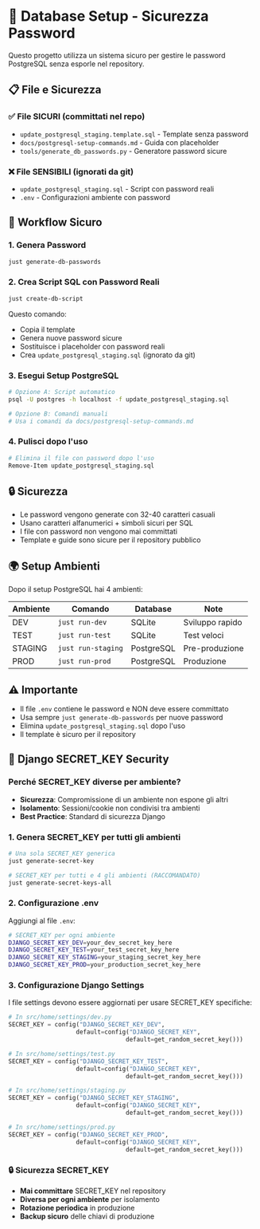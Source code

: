 # 🔐 Database Setup - Sicurezza Password

Questo progetto utilizza un sistema sicuro per gestire le password PostgreSQL senza esporle nel repository.

## 📋 File e Sicurezza

### ✅ File SICURI (committati nel repo)

- `update_postgresql_staging.template.sql` - Template senza password
- `docs/postgresql-setup-commands.md` - Guida con placeholder
- `tools/generate_db_passwords.py` - Generatore password sicure

### ❌ File SENSIBILI (ignorati da git)

- `update_postgresql_staging.sql` - Script con password reali
- `.env` - Configurazioni ambiente con password

## 🚀 Workflow Sicuro

### 1. Genera Password

```bash
just generate-db-passwords
```

### 2. Crea Script SQL con Password Reali

```bash
just create-db-script
```

Questo comando:

- Copia il template
- Genera nuove password sicure
- Sostituisce i placeholder con password reali
- Crea `update_postgresql_staging.sql` (ignorato da git)

### 3. Esegui Setup PostgreSQL

```bash
# Opzione A: Script automatico
psql -U postgres -h localhost -f update_postgresql_staging.sql

# Opzione B: Comandi manuali
# Usa i comandi da docs/postgresql-setup-commands.md
```

### 4. Pulisci dopo l'uso

```bash
# Elimina il file con password dopo l'uso
Remove-Item update_postgresql_staging.sql
```

## 🔒 Sicurezza

- Le password vengono generate con 32-40 caratteri casuali
- Usano caratteri alfanumerici + simboli sicuri per SQL
- I file con password non vengono mai committati
- Template e guide sono sicure per il repository pubblico

## 🌍 Setup Ambienti

Dopo il setup PostgreSQL hai 4 ambienti:

| Ambiente | Comando            | Database   | Note            |
| -------- | ------------------ | ---------- | --------------- |
| DEV      | `just run-dev`     | SQLite     | Sviluppo rapido |
| TEST     | `just run-test`    | SQLite     | Test veloci     |
| STAGING  | `just run-staging` | PostgreSQL | Pre-produzione  |
| PROD     | `just run-prod`    | PostgreSQL | Produzione      |

## ⚠️ Importante

- Il file `.env` contiene le password e NON deve essere committato
- Usa sempre `just generate-db-passwords` per nuove password
- Elimina `update_postgresql_staging.sql` dopo l'uso
- Il template è sicuro per il repository

## 🔑 Django SECRET_KEY Security

### Perché SECRET_KEY diverse per ambiente?

- **Sicurezza**: Compromissione di un ambiente non espone gli altri
- **Isolamento**: Sessioni/cookie non condivisi tra ambienti
- **Best Practice**: Standard di sicurezza Django

### 1. Genera SECRET_KEY per tutti gli ambienti

```bash
# Una sola SECRET_KEY generica
just generate-secret-key

# SECRET_KEY per tutti e 4 gli ambienti (RACCOMANDATO)
just generate-secret-keys-all
```

### 2. Configurazione .env

Aggiungi al file `.env`:

```bash
# SECRET_KEY per ogni ambiente
DJANGO_SECRET_KEY_DEV=your_dev_secret_key_here
DJANGO_SECRET_KEY_TEST=your_test_secret_key_here
DJANGO_SECRET_KEY_STAGING=your_staging_secret_key_here
DJANGO_SECRET_KEY_PROD=your_production_secret_key_here
```

### 3. Configurazione Django Settings

I file settings devono essere aggiornati per usare SECRET_KEY specifiche:

```python
# In src/home/settings/dev.py
SECRET_KEY = config("DJANGO_SECRET_KEY_DEV",
                   default=config("DJANGO_SECRET_KEY",
                                 default=get_random_secret_key()))

# In src/home/settings/test.py
SECRET_KEY = config("DJANGO_SECRET_KEY_TEST",
                   default=config("DJANGO_SECRET_KEY",
                                 default=get_random_secret_key()))

# In src/home/settings/staging.py
SECRET_KEY = config("DJANGO_SECRET_KEY_STAGING",
                   default=config("DJANGO_SECRET_KEY",
                                 default=get_random_secret_key()))

# In src/home/settings/prod.py
SECRET_KEY = config("DJANGO_SECRET_KEY_PROD",
                   default=config("DJANGO_SECRET_KEY",
                                 default=get_random_secret_key()))
```

### 🔒 Sicurezza SECRET_KEY

- **Mai committare** SECRET_KEY nel repository
- **Diversa per ogni ambiente** per isolamento
- **Rotazione periodica** in produzione
- **Backup sicuro** delle chiavi di produzione
